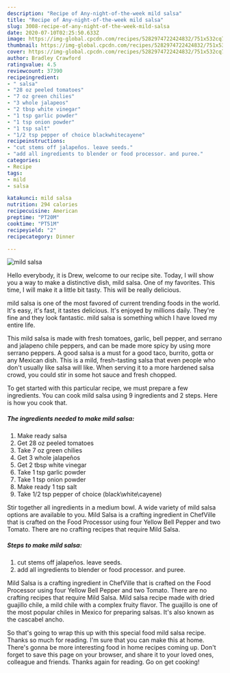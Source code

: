 ```yaml
---
description: "Recipe of Any-night-of-the-week mild salsa"
title: "Recipe of Any-night-of-the-week mild salsa"
slug: 3008-recipe-of-any-night-of-the-week-mild-salsa
date: 2020-07-10T02:25:50.633Z
image: https://img-global.cpcdn.com/recipes/5282974722424832/751x532cq70/mild-salsa-recipe-main-photo.jpg
thumbnail: https://img-global.cpcdn.com/recipes/5282974722424832/751x532cq70/mild-salsa-recipe-main-photo.jpg
cover: https://img-global.cpcdn.com/recipes/5282974722424832/751x532cq70/mild-salsa-recipe-main-photo.jpg
author: Bradley Crawford
ratingvalue: 4.5
reviewcount: 37390
recipeingredient:
- " salsa"
- "28 oz peeled tomatoes"
- "7 oz green chilies"
- "3 whole jalapeos"
- "2 tbsp white vinegar"
- "1 tsp garlic powder"
- "1 tsp onion powder"
- "1 tsp salt"
- "1/2 tsp pepper of choice blackwhitecayene"
recipeinstructions:
- "cut stems off jalapeños. leave seeds."
- "add all ingredients to blender or food processor. and puree."
categories:
- Recipe
tags:
- mild
- salsa

katakunci: mild salsa 
nutrition: 294 calories
recipecuisine: American
preptime: "PT20M"
cooktime: "PT51M"
recipeyield: "2"
recipecategory: Dinner

---
```



![mild salsa](https://img-global.cpcdn.com/recipes/5282974722424832/751x532cq70/mild-salsa-recipe-main-photo.jpg)

Hello everybody, it is Drew, welcome to our recipe site. Today, I will show you a way to make a distinctive dish, mild salsa. One of my favorites. This time, I will make it a little bit tasty. This will be really delicious.

mild salsa is one of the most favored of current trending foods in the world. It's easy, it's fast, it tastes delicious. It's enjoyed by millions daily. They're fine and they look fantastic. mild salsa is something which I have loved my entire life.

This mild salsa is made with fresh tomatoes, garlic, bell pepper, and serrano and jalapeno chile peppers, and can be made more spicy by using more serrano peppers. A good salsa is a must for a good taco, burrito, gotta or any Mexican dish. This is a mild, fresh-tasting salsa that even people who don&#39;t usually like salsa will like. When serving it to a more hardened salsa crowd, you could stir in some hot sauce and fresh chopped.


To get started with this particular recipe, we must prepare a few ingredients. You can cook mild salsa using 9 ingredients and 2 steps. Here is how you cook that.

<!--inarticleads1-->

##### The ingredients needed to make mild salsa:

1. Make ready  salsa
1. Get 28 oz peeled tomatoes
1. Take 7 oz green chilies
1. Get 3 whole jalapeños
1. Get 2 tbsp white vinegar
1. Take 1 tsp garlic powder
1. Take 1 tsp onion powder
1. Make ready 1 tsp salt
1. Take 1/2 tsp pepper of choice (black\white\cayene)


Stir together all ingredients in a medium bowl. A wide variety of mild salsa options are available to you. Mild Salsa is a crafting ingredient in ChefVille that is crafted on the Food Processor using four Yellow Bell Pepper and two Tomato. There are no crafting recipes that require Mild Salsa. 

<!--inarticleads2-->

##### Steps to make mild salsa:

1. cut stems off jalapeños. leave seeds.
1. add all ingredients to blender or food processor. and puree.


Mild Salsa is a crafting ingredient in ChefVille that is crafted on the Food Processor using four Yellow Bell Pepper and two Tomato. There are no crafting recipes that require Mild Salsa. Mild salsa recipe made with dried guajillo chile, a mild chile with a complex fruity flavor. The guajillo is one of the most popular chiles in Mexico for preparing salsas. It&#39;s also known as the cascabel ancho. 

So that's going to wrap this up with this special food mild salsa recipe. Thanks so much for reading. I'm sure that you can make this at home. There's gonna be more interesting food in home recipes coming up. Don't forget to save this page on your browser, and share it to your loved ones, colleague and friends. Thanks again for reading. Go on get cooking!
